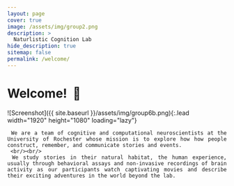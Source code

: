 ```yaml
---
layout: page
cover: true
image: /assets/img/group2.png
description: >
  Naturlistic Cognition Lab
hide_description: true
sitemap: false
permalink: /welcome/
---
```


# Welcome! &#8205; &#127752;

![Screenshot]({{ site.baseurl }}/assets/img/group6b.png){:.lead width="1920" height="1080" loading="lazy"}

<div style="text-align: justify">

     We are a team of cognitive and computational neuroscientists at the University of Rochester whose mission is to explore how how people construct, remember, and communicate stories and events.
     <br/><br/>
     We study stories in their natural habitat, the human experience, usually through behavioral assays and non-invasive recordings of brain activity as our participants watch captivating movies and describe their exciting adventures in the world beyond the lab.

</div>

